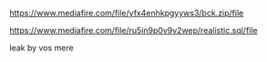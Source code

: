 
https://www.mediafire.com/file/yfx4enhkpgyyws3/bck.zip/file

https://www.mediafire.com/file/ru5in9p0v9v2wep/realistic.sql/file


leak by vos mere 
